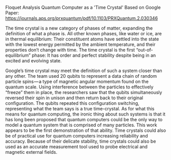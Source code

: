Floquet Analysis
Quantum Computer as a 'Time Crystal' 
Based on Google Paper: https://journals.aps.org/prxquantum/pdf/10.1103/PRXQuantum.2.030346 


The time crystal is a new category of phases of matter, expanding the definition of what a phase is. All other known phases, like water or ice, are in thermal equilibrium: Their constituent atoms have settled into the state with the lowest energy permitted by the ambient temperature, and their properties don’t change with time. The time crystal is the first “out-of-equilibrium” phase: It has order and perfect stability despite being in an excited and evolving state.

Google’s time crystal may meet the definition of such a system closer than any other. The team used 20 qubits to represent a data chain of random particle spins — a type of magnetic angular momentum found on the quantum scale. Using interference between the particles to effectively “freeze” them in place, the researchers saw that the qubits simultaneously reversed their spin in unison and then return back to their original configuration. The qubits repeated this configuration switching, representing what the team says is a true time-crystal. As for what this means for quantum computing, the ironic thing about such systems is that it has long been proposed that quantum computers could be the only way to model a quantum system that is comprised of many particles. This work appears to be the first demonstration of that ability. Time crystals could also be of practical use for quantum computers increasing reliability and accuracy. Because of their delicate stability, time crystals could also be used as an accurate measurement tool used to probe electrical and magnetic external fields. 
